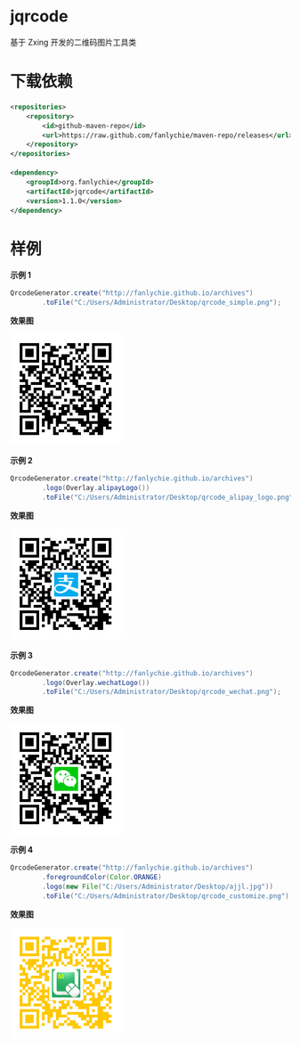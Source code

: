 # jqrcode

基于 Zxing 开发的二维码图片工具类

# 下载依赖

```xml
<repositories>
    <repository>
        <id>github-maven-repo</id>
        <url>https://raw.github.com/fanlychie/maven-repo/releases</url>
    </repository>
</repositories>

<dependency>
    <groupId>org.fanlychie</groupId>
    <artifactId>jqrcode</artifactId>
    <version>1.1.0</version>
</dependency>
```

# 样例

**示例 1**
```java
QrcodeGenerator.create("http://fanlychie.github.io/archives")
		.toFile("C:/Users/Administrator/Desktop/qrcode_simple.png");
```

**效果图**

![qrcode_simple](https://raw.githubusercontent.com/fanlychie/mdimg/master/qrcode_simple.png)

**示例 2**

```java
QrcodeGenerator.create("http://fanlychie.github.io/archives")
		.logo(Overlay.alipayLogo())
		.toFile("C:/Users/Administrator/Desktop/qrcode_alipay_logo.png");
```

**效果图**

![qrcode_alipay_logo](https://raw.githubusercontent.com/fanlychie/mdimg/master/qrcode_alipay_logo.png)

**示例 3**

```java
QrcodeGenerator.create("http://fanlychie.github.io/archives")
		.logo(Overlay.wechatLogo())
		.toFile("C:/Users/Administrator/Desktop/qrcode_wechat.png");
```

**效果图**

![qrcode_wechat](https://raw.githubusercontent.com/fanlychie/mdimg/master/qrcode_wechat.png)

**示例 4**

```java
QrcodeGenerator.create("http://fanlychie.github.io/archives")
		.foregroundColor(Color.ORANGE)
		.logo(new File("C:/Users/Administrator/Desktop/ajjl.jpg"))
		.toFile("C:/Users/Administrator/Desktop/qrcode_customize.png");
```

**效果图**

![qrcode_customize](https://raw.githubusercontent.com/fanlychie/mdimg/master/qrcode_customize.png)